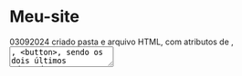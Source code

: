 # Meu-site
03092024 criado pasta e arquivo HTML, com atributos de <label>, <textarea>, <button>, sendo os dois últimos adaptados a ARIA.
04092024 icone, listas ordenadas e desordenadas, menu e menu EMAG (role)
